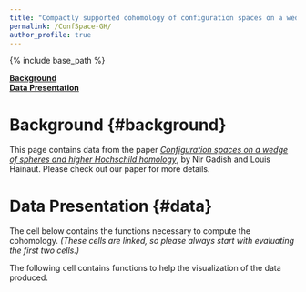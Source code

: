 ```yaml
---
title: "Compactly supported cohomology of configuration spaces on a wedge of spheres"
permalink: /ConfSpace-GH/
author_profile: true
---
```


<script src="https://sagecell.sagemath.org/static/embedded_sagecell.js">
</script>
<script>
    sagecell.makeSagecell({"inputLocation": ".sage", linked: 'True'});
</script>
<!-- <link rel="stylesheet" type="text/css" href="https://sagecell.sagemath.org/static/sagecell_embed.css"> -->

{% include base_path %}

**[Background](#background)**<br>
**[Data Presentation](#data)**

# Background {#background}

This page contains data from the paper *[Configuration spaces on a wedge of spheres and higher Hochschild homology](https://arxiv.org)*, by Nir Gadish and Louis Hainaut. Please check out our paper for more details.

# Data Presentation {#data}

The cell below contains the functions necessary to compute the cohomology. *(These cells are linked, so please always start with evaluating the first two cells.)*

<div class="sage">
<script type="text/x-sage">  
  
# Computations for the E1-page  
  
p = SymmetricFunctions(QQ).power()  
s = SymmetricFunctions(QQ).schur()  
  
# returns the decomposition of the term in degree n of the Lie operad into irreducibles  
def Lie(n):  
    if n == 0:  
        return s.zero()  
  
    result = sum(moebius(d)*p[d]^Integer(n/d) for d in divisors(n))  
    return s(result/n)  
  
# This function and the next one implement by hand the plethysm of s[n] with SLie \otimes H(X), so that only the  
# necessary terms are computed and are added to the appropriate term on the E1 page  
def aux_func(part, chain_comp):  
    l = part.to_exp()  
    return prod( s[l[i]].plethysm(chain_comp[i+1]) for i in range(len(l)) )  
  
  
def E1(particles, dimension, line, col, CTot):  
    result = s.zero().tensor(s.zero())  
    for k in range(particles-line-col, particles-line+1):  
        for part1 in Partitions(particles-k, length = line):  
            temp_top = aux_func(part1, CTot[1])  
            for part2 in Partitions(k, length = particles-line-col):  
                temp = aux_func(part2, CTot[0])*temp_top  
                result += temp  
    return (-1)^(dimension*line+col)*result  
  
# Computations for the E2-page

# Takes the alternating sum of a line and distributes the terms in the two possibly non-zero terms according to
# their sign (would provide the correct answer if there were no cancellation in the Euler characteristic)
def Compute_LowerBound(particles, dimension):
    bound = particles+1

    # Returns the tensor product of SLie with the cohomology of X, graded by the degree of the cohomology part
    # The sign is chosen according to the degree of the corresponding term in the tensor product, so that Koszul
    # duality is automatically implemented
    CTot = [[-Lie(i).degree_negation().omega().tensor(s.one()) for i in range(bound)],
            [(-1)^(dimension+1)*Lie(i).degree_negation().omega().tensor(s[1]) for i in range(bound)]]

    if particles == 1:
        return[[E1(particles, dimension, 0, 0, CTot)], [E1(particles, dimension, 1, 0, CTot)]] # Since F(X, 1) = X
    
    #else:
    Hom = [[s.zero().tensor(s.zero())],[s.zero().tensor(s.zero())]]

    for line in range(1, particles):
        alt_sum = sum((-1)^(line+col+particles)*E1(particles, dimension, line, col, CTot) 
                      for col in range(particles-line+1))
        Hom[0].append(alt_sum.map_coefficients(lambda coeff : max(0, -coeff)))
        Hom[1].append(alt_sum.map_coefficients(lambda coeff : max(0, coeff)))
    
    Hom[1].append(E1(particles, dimension, particles, 0, CTot))
    return Hom


#The following is a long function. Therefore it is the last one on this cell

# When Partial is set to True it only corrects the multiplicities whose value follows from a theoretical argument
# (i.e. the symmetric and exterior powers).
# When Partial is set to False it additionnally corrects the multiplicities according to specific computations
def Sharpen_LowerBound(particles, dimension, Hom, Partial = False):
    if dimension%2 == 1:
        # Finds the correct multiplicity for the symmetric and exterior powers
        for n in range(1, particles):
            error = s.zero() + Focus_GL(Hom[0][n-1], [n-1]) - Focus_GL(Hom[1][n], [n])
            Hom[0][n] += error.tensor(s[n])
            Hom[1][n] += error.tensor(s[n])

        for n in range(2, particles):
            error = s.zero() + Focus_GL(Hom[0][n-2], [1]*(n-2)) - Focus_GL(Hom[1][n], [1]*n)
            Hom[0][n] += error.tensor(s[n].omega())
            Hom[1][n] += error.tensor(s[n].omega())
            
        if Partial:
            return Hom
        
        #else:
        # Adds corrections to the remaining Schur functors if there are no more than 10 particles
        if particles == 7:
            error = s[4,2,1].tensor(s[2,1])
            Hom[0][3] += error
            Hom[1][3] += error
            
        if particles == 8:
            error = (2*s[5,2,1] + s[4,3,1] + s[4,2,2] + s[4,2,1,1] + s[3,3,1,1] + s[3,2,2,1]).tensor(s[2,1])
            Hom[0][3] += error
            Hom[1][3] += error
            error = s[6,2].tensor(s[2,1,1])
            Hom[0][4] += error
            Hom[1][4] += error
        
        if particles == 9:
            error = (s[6,3] + 2*s[6,2,1] + s[6,1,1,1] + 2*s[5,3,1] + s[5,2,2] + 3*s[5,2,1,1] + 2*s[4,4,1] + 3*s[4,3,2] + 4*s[4,3,1,1] + 4*s[4,2,2,1] + 3*s[4,2,1,1,1] + 2*s[3,3,2,1] + s[3,3,1,1,1] + s[3,2,2,2] + 2*s[3,2,2,1,1]).tensor(s[2,1])
            Hom[0][3] += error
            Hom[1][3] += error
            error = (s[7,2] + s[5,2,2] + s[4,4,1] + s[3,2,2,2] + s[6,2,1] + s[5,3,1]).tensor(s[3,1])
            Hom[0][4] += error
            Hom[1][4] += error
            error = s[7,2].tensor(s[2,1,1,1])
            Hom[0][5] += error
            Hom[1][5] += error
            
        if particles == 10: 
            #Schur functor [2,1]
            error = s[7,3] + 2*s[7,2,1] + s[7,1,1,1] + s[6,4] + 5*s[6,3,1] + 2*s[6,2,2] + 5*s[6,2,1,1] + s[6,1,1,1,1] + 4*s[5,4,1] + 6*s[5,3,2] + 9*s[5,3,1,1] + 7*s[5,2,2,1] + 6*s[5,2,1,1,1] + s[5,1,1,1,1,1] + 3*s[4,4,2] + 4*s[4,4,1,1] + 4*s[4,3,3] + 10*s[4,3,2,1] + 7*s[4,3,1,1,1] + 4*s[4,2,2,2] + 9*s[4,2,2,1,1] + 3*s[4,2,1,1,1,1] + 2*s[3,3,3,1] + 3*s[3,3,2,2] + 6*s[3,3,2,1,1] + 2*s[3,3,1,1,1,1] + 3*s[3,2,2,2,1] + 3*s[3,2,2,1,1,1] + s[2,2,2,2,1,1]
            Hom[0][3] += error.tensor(s[2,1])
            Hom[1][3] += error.tensor(s[2,1])
            #Schur functor [3,1]
            error = s[7,2,1] + 2*s[6,3,1] + s[6,2,1,1] + s[5,4,1] + s[5,3,2] + 2*s[5,3,1,1] + s[5,2,2,1] + s[4,4,2] + s[4,3,3] + 2*s[4,3,2,1] + s[4,2,2,2] + s[4,2,2,1,1] + s[3,3,2,1,1] + s[3,2,2,2,1]
            Hom[0][4] += error.tensor(s[3,1])
            Hom[1][4] += error.tensor(s[3,1])
            #Schur functor [2,2]
            error = s[4,4,2]
            Hom[0][4] += error.tensor(s[2,2])
            Hom[1][4] += error.tensor(s[2,2])
            #Schur functor [2,1,1]
            error = s[8,1,1] + s[7,3] + s[7,2,1] + s[7,1,1,1] + 2*s[6,3,1] + 2*s[6,2,1,1] + s[5,4,1] + s[5,3,2] + s[5,3,1,1] + s[5,2,2,1] + s[4,4,1,1] + s[4,3,3]
            Hom[0][4] += error.tensor(s[2,1,1])
            Hom[1][4] += error.tensor(s[2,1,1])
            #Schur functor [3,1,1]
            error = s[8,2]
            Hom[0][5] += error.tensor(s[3,1,1])
            Hom[1][5] += error.tensor(s[3,1,1])
            #Schur functor [2,1,1,1]
            error = s[7,2,1] + s[6,3,1]
            Hom[0][5] += error.tensor(s[2,1,1,1])
            Hom[1][5] += error.tensor(s[2,1,1,1])
            #Schur functor [2,1^4]
            error = s[8,2]
            Hom[0][6] += error.tensor(s([2]+[1]*4))
            Hom[1][6] += error.tensor(s([2]+[1]*4))
            
        return Hom
    
    else: #if dimension%2 == 0:
        # Finds the correct multiplicity for the symmetric and exterior powers
        for n in range(2, particles):
            error = s.zero() + Focus_GL(Hom[0][n-2], [n-2]) - Focus_GL(Hom[1][n], [n])
            Hom[0][n] += error.tensor(s[n])
            Hom[1][n] += error.tensor(s[n])

        for n in range(1, particles):
            error = s.zero() + Focus_GL(Hom[0][n-1], [1]*(n-1)) - Focus_GL(Hom[1][n], [1]*n)
            Hom[0][n] += error.tensor(s[n].omega())
            Hom[1][n] += error.tensor(s[n].omega())
            
        if Partial:
            return Hom

        #else:
        # Adds corrections to the remaining Schur functors if there are no more than 10 particles
        if particles == 7:
            error = s[4,2,1].tensor(s[2,1])
            Hom[0][3] += error
            Hom[1][3] += error
            
        if particles == 8:
            error = (2*s[5,2,1] + s[4,3,1] + s[4,2,2] + s[4,2,1,1] + s[3,3,1,1] + s[3,2,2,1]).tensor(s[2,1])
            Hom[0][3] += error
            Hom[1][3] += error
            error = s[6,2].tensor(s[3,1])
            Hom[0][4] += error
            Hom[1][4] += error
            
        if particles == 9:
            error = (s[6,3] + 2*s[6,2,1] + s[6,1,1,1] + 2*s[5,3,1] + s[5,2,2] + 3*s[5,2,1,1] + 2*s[4,4,1] + 3*s[4,3,2] + 4*s[4,3,1,1] + 4*s[4,2,2,1] + 3*s[4,2,1,1,1] + 2*s[3,3,2,1] + s[3,3,1,1,1] + s[3,2,2,2] + 2*s[3,2,2,1,1]).tensor(s[2,1])
            Hom[0][3] += error
            Hom[1][3] += error
            error = (s[7,2] + s[5,2,2] + s[4,4,1] + s[3,2,2,2]).tensor(s[2,1,1])
            error += (s[6,2,1] + s[5,3,1]).tensor(s[3,1])
            Hom[0][4] += error
            Hom[1][4] += error
            error = s[7,2].tensor(s[4,1])
            Hom[0][5] += error
            Hom[1][5] += error
            
        if particles == 10: 
            #Schur functor [2,1]
            error = s[7,3] + 2*s[7,2,1] + s[7,1,1,1] + s[6,4] + 5*s[6,3,1] + 2*s[6,2,2] + 5*s[6,2,1,1] + s[6,1,1,1,1] + 4*s[5,4,1] + 6*s[5,3,2] + 9*s[5,3,1,1] + 7*s[5,2,2,1] + 6*s[5,2,1,1,1] + s[5,1,1,1,1,1] + 3*s[4,4,2] + 4*s[4,4,1,1] + 4*s[4,3,3] + 10*s[4,3,2,1] + 7*s[4,3,1,1,1] + 4*s[4,2,2,2] + 9*s[4,2,2,1,1] + 3*s[4,2,1,1,1,1] + 2*s[3,3,3,1] + 3*s[3,3,2,2] + 6*s[3,3,2,1,1] + 2*s[3,3,1,1,1,1] + 3*s[3,2,2,2,1] + 3*s[3,2,2,1,1,1] + s[2,2,2,2,1,1]
            Hom[0][3] += error.tensor(s[2,1])
            Hom[1][3] += error.tensor(s[2,1])
            #Schur functor [3,1]
            error = s[8,1,1] + s[7,3] + s[7,2,1] + s[7,1,1,1] + 2*s[6,3,1] + 2*s[6,2,1,1] + s[5,4,1] + s[5,3,2] + s[5,3,1,1] + s[5,2,2,1] + s[4,4,1,1] + s[4,3,3]
            Hom[0][4] += error.tensor(s[3,1])
            Hom[1][4] += error.tensor(s[3,1])
            #Schur functor [2,2]
            error = s[4,4,2]
            Hom[0][4] += error.tensor(s[2,2])
            Hom[1][4] += error.tensor(s[2,2])
            #Schur functor [2,1,1]
            error = s[7,2,1] + 2*s[6,3,1] + s[6,2,1,1] + s[5,4,1] + s[5,3,2] + 2*s[5,3,1,1] + s[5,2,2,1] + s[4,4,2] + s[4,3,3] + 2*s[4,3,2,1] + s[4,2,2,2] + s[4,2,2,1,1] + s[3,3,2,1,1] + s[3,2,2,2,1]
            Hom[0][4] += error.tensor(s[2,1,1])
            Hom[1][4] += error.tensor(s[2,1,1])
            #Schur functor [4,1]
            error = s[7,2,1] + s[6,3,1]
            Hom[0][5] += error.tensor(s[4,1])
            Hom[1][5] += error.tensor(s[4,1])
            #Schur functor [3,1,1]
            error = s[8,2]
            Hom[0][5] += error.tensor(s[3,1,1])
            Hom[1][5] += error.tensor(s[3,1,1])
            #Schur functor [5,1]
            error = s[8,2]
            Hom[0][6] += error.tensor(s[5,1])
            Hom[1][6] += error.tensor(s[5,1])

        return Hom
        
print("Success!")
    
</script>
</div>
    
The following cell contains functions to help the visualization of the data produced.
    
<div class="sage">
    <script type="text\x-sage">

def Focus_Cohomology(Hom, Focus = "Sym", partition = None, codim = 1, Filtered = False):
    if Focus == "Sym":
        if Filtered:
            return [Focus_SymGroup(el, partition) for el in Hom[1-codim]]
        else:
            return Focus_SymGroup(sum(Hom[1-codim]), partition)

    if Focus == "GL":
        line = sum(partition)
        return Focus_GL(Hom[1-codim][line], partition)

def Forget_Equivariance(Hom, Forget = "Sym", genus = 0, codim = 1, Filtered = False):
    if Forget == "Sym":
        if Filtered:
            return [Forget_SymGroup(el) for el in Hom[1-codim]]
        else:
            return Forget_Symgroup(sum(Hom[1-codim]))
        
    if Forget == "GL":
        if genus <= 0:
            raise(ValueError("The variable 'genus' must be a positive integer"))
            
        if Filtered:
            return [Forget_GL(el, genus) for el in Hom[1-codim]]
        else:
            return Forget_GL(sum(Hom[1-codim]), genus)
        
def Restrict_Genus(Hom, genus):
    if genus <= 0:
        raise(ValueError("The variable 'genus' must be a positive integer"))
    
    return [[Restr_Genus(el, genus) for el in list_filtered] for list_filtered in Hom]
    

# Returns the equivariant cohomology of the moduli space M2n in weight zero
# 'codim' can only take two values. The default codim=1 outputs the cohomological degree n+2
# Alternatively the value codim=0 outputs the cohomological degree n+3
# By default this function first computes the homology of a wedge of circles. If this is
# already known it can be given as the input 'Hom'.
def Cohomology_M2n(particles, Hom = None, codim = 1):
    if Hom == None:
        Hom = Compute_LowerBound(particles, 1)
        Hom = Sharpen_LowerBound(particles, 1, Hom)
    
    result = s.zero()
    for n in range(particles+1-codim):
        for part in Partitions(n, max_length = 2):
            result += Twisted_Cohom_M2(part)*Focus_GL(Hom[1-codim][sum(part)], part)
            
    return result
  
# Helper functions, you should not need to call them directly
def Focus_GL(element, part):
    return sum(coeff*s[index[0]]*(index[1]==part) for index, coeff in element)
def Focus_SymGroup(element, part):
    return sum(coeff*s[index[1]]*(index[0]==part) for index, coeff in element)
def Forget_GL(element, genus):
    return sum(coeff*(s[index[1]].expand(genus)([1]*genus))*s[index[0]] for index, coeff in element)
def Forget_SymGroup(element):
    return sum(coeff*(Partition(index[0]).dimension())*s[index[1]] for index, coeff in element)
def Restr_Genus(element, genus):
    return element.map_item(lambda index, coeff: (index, coeff*(len(index[1]) <= genus)))
def trace_GL_irrep(part, eigenvalues):
    return s[part].expand(len(eigenvalues))(eigenvalues)
def Twisted_Cohom_M2(partition):
    if partition not in Partitions():
        raise ValueError("The parameter 'partition' must be a partition")
        
    if len(partition) > 2:
        return 0
    
    a = partition.get_part(0)
    b = partition.get_part(1)
    
    if (a+b)%2 == 1:
        return 0
    
    #else:
    return int((a - b)/6) + (a % 2)
print("Success!")
        
    </script>
</div>
    
The following cell contains examples of how to compute and display the cohomology of the configuration spaces. If you are only interested in the cohomology of $\mathcal{M}_{2,n}$ please see the last cell.
    
<div class = "sage">
    <script type="text/x-sage">
        
    </script>
</div>
    
    
<div class="sage"><script type="text/x-sage">
    M2n = Cohomology_M2n(10)
    # M2n = Cohomology_M2n(8, Hom = Already_Computed, codim = 0)
    # for part in Partitions(10):
    #    print(part, " : ", M2n.scalar(s(part)))

</script></div>
